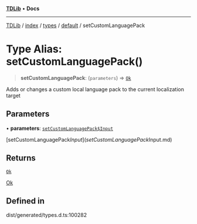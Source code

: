 [**TDLib**](../../../../../../README.md) • **Docs**

***

[TDLib](../../../../../../modules.md) / [index](../../../../../README.md) / [types](../../../README.md) / [default](../README.md) / setCustomLanguagePack

# Type Alias: setCustomLanguagePack()

> **setCustomLanguagePack**: (`parameters`) => [`Ok`](Ok-1.md)

Adds or changes a custom local language pack to the current localization target

## Parameters

• **parameters**: [`setCustomLanguagePack$Input`](setCustomLanguagePack$Input.md)

[setCustomLanguagePack$Input](setCustomLanguagePack$Input.md)

## Returns

[`Ok`](Ok-1.md)

[Ok](Ok-1.md)

## Defined in

dist/generated/types.d.ts:100282
